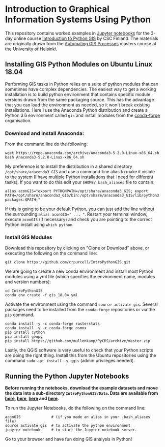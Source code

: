 # Introduction to Graphical Information Systems Using Python

This repository contains worked examples in [Jupyter
notebooks](http://jupyter.org/) for the 3-day online course
[Introduction to Python
GIS](https://automating-gis-processes.github.io/CSC18/) by CSC
Finland. The materials are originally drawn from the [Automating GIS
Processes](https://automating-gis-processes.github.io/2017/) masters
course at the University of Helsinki.

## Installing GIS Python Modules on Ubuntu Linux 18.04

Performing GIS tasks in Python relies on a suite of python modules
that can sometimes have complex dependencies. The easiest way to get a
working installation is to build python environment that contains
specific module versions drawn from the same packaging source. This
has the advantage that you can load the environment as needed, so it
won't break existing installations.  Here I use the Anaconda Python
distribution and create a Python 3.6 environment called ```gis``` and install modules from the [conda-forge](https://conda-forge.org/) organisation.

### Download and install Anaconda:

From the command line do the following:

```
wget https://repo.anaconda.com/archive/Anaconda3-5.2.0-Linux-x86_64.sh
bash Anaconda3-5.2.0-Linux-x86_64.sh
```

My preference is to install the distribution in a shared directory
```/opt/share/anaconda3_GIS``` and use a command-line alias to make it
visible to the system (I have multiple Python installations that I
need for different tasks). If you want to do this edit your
```$HOME/.bash_aliases``` file to contain:

```
alias aconGIS="export PYTHONPATH=/opt/share/anaconda3_GIS; export PATH=/opt/share/anaconda3_GIS/bin:/opt/share/anaconda3_GIS/lib/python3.5/site-packages:$PATH;"
```

If this is going to be your default Python, you can just add the line
without the surrounding ```alias aconGIS=" ... "```. Restart your
terminal window, execute ```aconGIS``` (if necessary) and check you are
pointing to the correct Python install using ```which python```.

### Install GIS Modules

Download this repository by clicking on "Clone or Download" above, or
executing the following on the command line:

```
git clone https://github.com/crpurcell/IntroPythonGIS.git
```

We are going to create a new conda environment and install most
Python modules using a yml file (which specifies the environment name,
modules and version numbers):

```
cd IntroPythonGIS
conda env create -f gis_18.04.yml
```

Activate the environment using the command ```source activate
gis```. Several packages need to be installed from the
```conda-forge``` repositories or via the ```pip``` command.

```
conda install -y -c conda-forge rasterstats
conda install -y -c conda-forge osmnx
pip install cython
pip install geopy
pip install https://github.com/mullenkamp/PyCRS/archive/master.zip
```

Lastly, the QGIS software is very useful to check that your Python
scripts are doing the right thing. Install this from the Ubuntu
repositories using the command ```sudo apt install -y qgis``` (admin
privileges needed).


## Running the Python Jupyter Notebooks

**Before running the notebooks, download the example datasets and move
the data into a sub-directory ```IntroPythonGIS/Data```. Data are
available from
[here](https://github.com/Automating-GIS-processes/Lesson-2-Geo-DataFrames/raw/master/data/Data.zip),
[here](https://automating-gis-processes.github.io/CSC18/_static/data/L2/Europe_borders.zip),
[here](https://automating-gis-processes.github.io/CSC18/_static/data/L3/addresses.txt)
and
[here](https://github.com/Automating-GIS-processes/Lesson-4-Classification-overlay/raw/master/data/data.zip).**

To run the Jupyter Notebooks, do the following on the command line:
```
aconGIS              # (if you made an alias in your .bash_aliases file)
source activate gis  # to activate the python environment
jupyter-notebook     # to start the Jupyter notebook server.
```

Go to your browser and have fun doing GIS analysis in Python!
